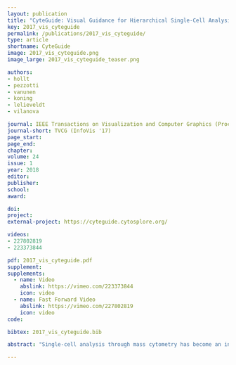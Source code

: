 ```yaml
---
layout: publication
title: "CyteGuide: Visual Guidance for Hierarchical Single-Cell Analysis"
key: 2017_vis_cyteguide
permalink: /publications/2017_vis_cyteguide/
type: article
shortname: CyteGuide
image: 2017_vis_cyteguide.png
image_large: 2017_vis_cyteguide_teaser.png

authors:
- hollt
- pezzotti
- vanunen
- koning
- lelieveldt
- vilanova

journal: IEEE Transactions on Visualization and Computer Graphics (Proceedings of IEEE InfoVis 2017)
journal-short: TVCG (InfoVis '17)
page_start:
page_end:
chapter:
volume: 24
issue: 1
year: 2018
editor:
publisher:
school:
award:

doi:
project:
external-project: https://cyteguide.cytosplore.org/

videos:
- 227802819
- 223373844

pdf: 2017_vis_cyteguide.pdf
supplement:
supplements:
  - name: Video
    abslink: https://vimeo.com/223373844
    icon: video
  - name: Fast Forward Video
    abslink: https://vimeo.com/227802819
    icon: video
code:

bibtex: 2017_vis_cyteguide.bib

abstract: "Single-cell analysis through mass cytometry has become an increasingly important tool for immunologists to study the immune system in health and disease. Mass cytometry creates a high-dimensional description vector for single cells by time-of-flight measurement. Recently, t-Distributed Stochastic Neighborhood Embedding (t-SNE) has emerged as one of the state-of-the-art techniques for the visualization and exploration of single-cell data. Ever increasing amounts of data lead to the adoption of Hierarchical Stochastic Neighborhood Embedding (HSNE), enabling the hierarchical representation of the data. Here, the hierarchy is explored selectively by the analyst, who can request more and more detail in areas of interest. Such hierarchies are usually explored by visualizing disconnected plots of selections in different levels of the hierarchy. This poses problems for navigation, by imposing a high cognitive load on the analyst. In this work, we present an interactive summary-visualization to tackle this problem. CyteGuide guides the analyst through the exploration of hierarchically represented single-cell data, and provides a complete overview of the current state of the analysis. We conducted a two-phase user study with domain experts that use HSNE for data exploration. We first studied their problems with their current workflow using HSNE and the requirements to ease this workflow in a field study. These requirements have been the basis for our visual design. In the second phase, we verified our proposed solution in a user evaluation."

---
```

